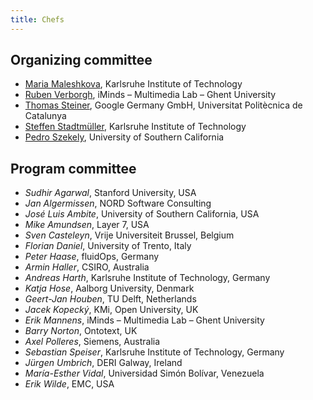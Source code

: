```yaml
---
title: Chefs
---
```

## Organizing committee
- [Maria Maleshkova](mailto:maria.maleshkova@kit.edu), Karlsruhe Institute of Technology
- [Ruben Verborgh](mailto:ruben.verborgh@ugent.be), iMinds – Multimedia Lab – Ghent University
- [Thomas Steiner](mailto:tsteiner@lsi.upc.edu), Google Germany GmbH, Universitat Politècnica de Catalunya
- [Steffen Stadtmüller](mailto:steffen.stadtmueller@kit.edu), Karlsruhe Institute of Technology
- [Pedro Szekely](mailto:pszekely@isi.edu), University of Southern California

## Program committee
- *Sudhir Agarwal*, Stanford University, USA
- *Jan Algermissen*, NORD Software Consulting
- *José Luis Ambite*, University of Southern California, USA
- *Mike Amundsen*, Layer 7, USA
- *Sven Casteleyn*, Vrije Universiteit Brussel, Belgium
- *Florian Daniel*, University of Trento, Italy
- *Peter Haase*, fluidOps, Germany
- *Armin Haller*, CSIRO, Australia
- *Andreas Harth*, Karlsruhe Institute of Technology, Germany
- *Katja Hose*, Aalborg University, Denmark
- *Geert-Jan Houben*, TU Delft, Netherlands
- *Jacek Kopecký*, KMi, Open University, UK
- *Erik Mannens*, iMinds – Multimedia Lab – Ghent University
- *Barry Norton*, Ontotext, UK
- *Axel Polleres*, Siemens, Australia
- *Sebastian Speiser*, Karlsruhe Institute of Technology, Germany
- *Jürgen Umbrich*, DERI Galway, Ireland
- *María-Esther Vidal*, Universidad Simón Bolívar, Venezuela
- *Erik Wilde*, EMC, USA
